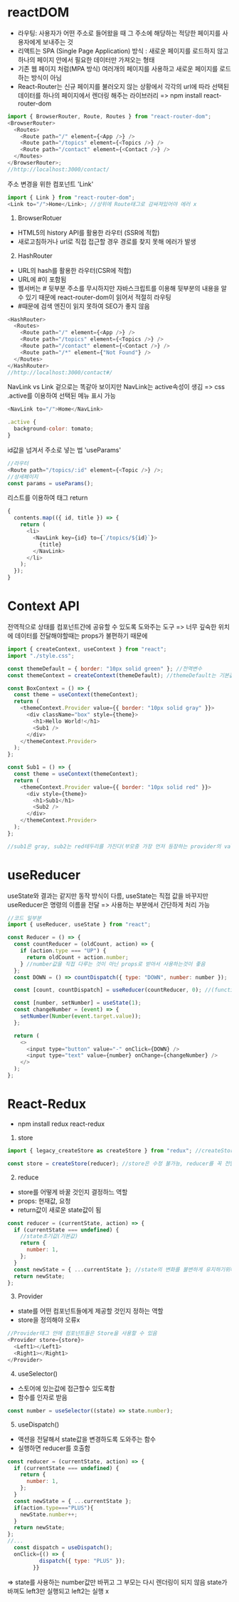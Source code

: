 # reactDOM

- 라우팅: 사용자가 어떤 주소로 들어왔을 때 그 주소에 해당하는 적당한 페이지를 사용자에게 보내주는 것
- 리액트는 SPA (Single Page Application) 방식 : 새로운 페이지를 로드하지 않고 하나의 페이지 안에서 필요한 데이터만 가져오는 형태
- 기존 웹 페이지 처럼(MPA 방식) 여러개의 페이지를 사용하고 새로운 페이지를 로드하는 방식이 아님
- React-Router는 신규 페이지를 불러오지 않는 상황에서 각각의 url에 따라 선택된 데이터를 하나의 페이지에서 렌더링 해주는 라이브러리
  => npm install react-router-dom

```js
import { BrowserRouter, Route, Routes } from "react-router-dom";
<BrowserRouter>
  <Routes>
    <Route path="/" element={<App />} />
    <Route path="/topics" element={<Topics />} />
    <Route path="/contact" element={<Contact />} />
  </Routes>
</BrowserRouter>;
//http://localhost:3000/contact/
```

주소 변경을 위한 컴포넌트 'Link'

```js
import { Link } from "react-router-dom";
<Link to="/">Home</Link>; //상위에 Route태그로 감싸져있어야 에러 x
```

1. BrowserRotuer

- HTML5의 history API를 활용한 라우터 (SSR에 적합)
- 새로고침하거나 url로 직접 접근할 경우 경로를 찾지 못해 에러가 발생

2. HashRouter

- URL의 hash를 활용한 라우터(CSR에 적합)
- URL에 #이 포함됨
- 웹서버는 # 뒷부분 주소를 무시하지만 자바스크립트를 이용해 뒷부분의 내용을 알 수 있기 때문에 react-router-dom이 읽어서 적절히 라우팅
- #때문에 검색 엔진이 읽지 못하여 SEO가 좋지 않음

```js
<HashRouter>
  <Routes>
    <Route path="/" element={<App />} />
    <Route path="/topics" element={<Topics />} />
    <Route path="/contact" element={<Contact />} />
    <Route path="/*" element={"Not Found"} />
  </Routes>
</HashRouter>
//http://localhost:3000/contact#/
```

NavLink vs Link
겉으로는 똑같아 보이지만 NavLink는 active속성이 생김 => css .active를 이용하여 선택된 메뉴 표시 가능

```js
<NavLink to="/">Home</NavLink>

.active {
  background-color: tomato;
}
```

id값을 넘겨서 주소로 넣는 법 'useParams'

```js
//라우터
<Route path="/topics/:id" element={<Topic />} />;
//상세페이지
const params = useParams();
```

리스트를 이용하여 태그 return

```js
{
  contents.map(({ id, title }) => {
    return (
      <li>
        <NavLink key={id} to={`/topics/${id}`}>
          {title}
        </NavLink>
      </li>
    );
  });
}
```

# Context API

전역적으로 상태를 컴포넌트간에 공유할 수 있도록 도와주는 도구
=> 너무 깊숙한 위치에 데이터를 전달해야할때는 props가 불편하기 때문에

```js
import { createContext, useContext } from "react";
import "./style.css";

const themeDefault = { border: "10px solid green" }; //전역변수
const themeContext = createContext(themeDefault); //themeDefault는 기본값을 설정해주는 것

const BoxContext = () => {
  const theme = useContext(themeContext);
  return (
    <themeContext.Provider value={{ border: "10px solid gray" }}>
      <div className="box" style={theme}>
        <h1>Hello World!</h1>
        <Sub1 />
      </div>
    </themeContext.Provider>
  );
};

const Sub1 = () => {
  const theme = useContext(themeContext);
  return (
    <themeContext.Provider value={{ border: "10px solid red" }}>
      <div style={theme}>
        <h1>Sub1</h1>
        <Sub2 />
      </div>
    </themeContext.Provider>
  );
};

//sub1은 gray, sub2는 red테두리를 가진다(부모중 가장 먼저 등장하는 provider의 value를 가짐)
```

# useReducer

useState와 결과는 같지만 동작 방식이 다름,
useState는 직접 값을 바꾸지만 useReducer은 명령의 이름을 전달 => 사용하는 부분에서 간단하게 처리 가능

```js
//코드 일부분
import { useReducer, useState } from "react";

const Reducer = () => {
  const countReducer = (oldCount, action) => {
    if (action.type === "UP") {
      return oldCount + action.number;
    } //number값을 직접 다루는 것이 아닌 props로 받아서 사용하는것이 좋음
  };
  const DOWN = () => countDispatch({ type: "DOWN", number: number });

  const [count, countDispatch] = useReducer(countReducer, 0); //(function,default)

  const [number, setNumber] = useState(1);
  const changeNumber = (event) => {
    setNumber(Number(event.target.value));
  };

  return (
    <>
      <input type="button" value="-" onClick={DOWN} />
      <input type="text" value={number} onChange={changeNumber} />
    </>
  );
};
```

# React-Redux

- npm install redux react-redux

1. store

```js
import { legacy_createStore as createStore } from "redux"; //createStore deprecated 문제 o

const store = createStore(reducer); //store은 수정 불가능, reducer를 꼭 전달
```

2. reduce

- store를 어떻게 바꿀 것인지 결정하느 역할
- props: 현재값, 요청
- return값이 새로운 state값이 됨

```js
const reducer = (currentState, action) => {
  if (currentState === undefined) {
    //state초기값(기본값)
    return {
      number: 1,
    };
  }
  const newState = { ...currentState }; //state의 변화를 불변하게 유지하기위해 복제하여 수정
  return newState;
};
```

3. Provider

- state를 어떤 컴포넌트들에게 제공할 것인지 정하는 역할
- store을 정의해야 오류x

```js
//Provider태그 안에 컴포넌트들은 Store을 사용할 수 있음
<Provider store={store}>
  <Left1></Left1>
  <Right1></Right1>
</Provider>
```

4. useSelector()

- 스토어에 있는값에 접근할수 있도록함
- 함수를 인자로 받음

```js
const number = useSelector((state) => state.number);
```

5. useDispatch()

- 액션을 전달해서 state값을 변경하도록 도와주는 함수
- 실행하면 reducer를 호출함

```js
const reducer = (currentState, action) => {
  if (currentState === undefined) {
    return {
      number: 1,
    };
  }
  const newState = { ...currentState };
  if(action.type==="PLUS"){
    newState.number++;
  }
  return newState;
};
//...
  const dispatch = useDispatch();
  onClick={() => {
          dispatch({ type: "PLUS" });
        }}
```

=> state를 사용하는 number값만 바뀌고 그 부모는 다시 렌더링이 되지 않음
state가 바껴도 left3만 실행되고 left2는 실행 x
